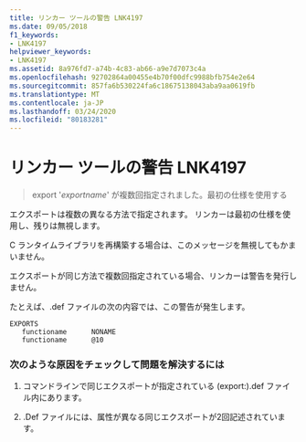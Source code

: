 ```yaml
---
title: リンカー ツールの警告 LNK4197
ms.date: 09/05/2018
f1_keywords:
- LNK4197
helpviewer_keywords:
- LNK4197
ms.assetid: 8a976fd7-a74b-4c83-ab66-a9e7d7073c4a
ms.openlocfilehash: 92702864a00455e4b70f00dfc9988bfb754e2e64
ms.sourcegitcommit: 857fa6b530224fa6c18675138043aba9aa0619fb
ms.translationtype: MT
ms.contentlocale: ja-JP
ms.lasthandoff: 03/24/2020
ms.locfileid: "80183281"
---
```

# <a name="linker-tools-warning-lnk4197"></a>リンカー ツールの警告 LNK4197

> export '*exportname*' が複数回指定されました。最初の仕様を使用する

エクスポートは複数の異なる方法で指定されます。 リンカーは最初の仕様を使用し、残りは無視します。

C ランタイムライブラリを再構築する場合は、このメッセージを無視してもかまいません。

エクスポートが同じ方法で複数回指定されている場合、リンカーは警告を発行しません。

たとえば、.def ファイルの次の内容では、この警告が発生します。

```
EXPORTS
   functioname      NONAME
   functioname      @10
```

### <a name="to-fix-by-checking-the-following-possible-causes"></a>次のような原因をチェックして問題を解決するには

1. コマンドラインで同じエクスポートが指定されている (export:).def ファイル内にあります。

2. .Def ファイルには、属性が異なる同じエクスポートが2回記述されています。
